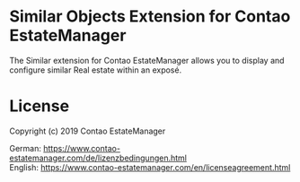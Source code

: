 # Similar Objects Extension for Contao EstateManager
The Similar extension for Contao EstateManager allows you to display and configure similar Real estate within an exposé.
        
# License
Copyright (c) 2019 Contao EstateManager

German: https://www.contao-estatemanager.com/de/lizenzbedingungen.html \
English: https://www.contao-estatemanager.com/en/licenseagreement.html
